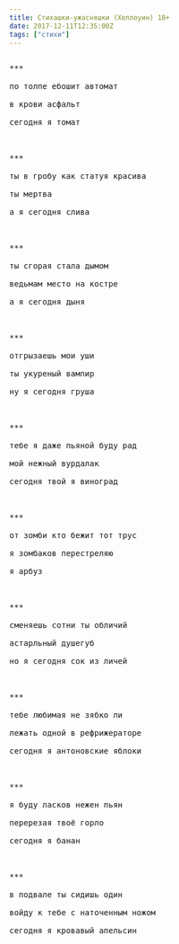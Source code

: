 ```yaml
---
title: Стихашки-ужасняшки (Хеллоуин) 18+
date: 2017-12-11T12:35:00Z
tags: ["стихи"]
---
```


<pre>

***

по толпе ебошит автомат

в крови асфальт

сегодня я томат



***

ты в гробу как статуя красива

ты мертва

а я сегодня слива



***

ты сгорая стала дымом

ведьмам место на костре

а я сегодня дыня



***

отгрызаешь мои уши

ты укуреный вампир

ну я сегодня груша



***

тебе я даже пьяной буду рад

мой нежный вурдалак

сегодня твой я виноград



***

от зомби кто бежит тот трус

я зомбаков перестреляю

я арбуз



***

сменяешь сотни ты обличий

астарльный душегуб

но я сегодня сок из личей



***

тебе любимая не зябко ли

лежать одной в рефрижераторе

сегодня я антоновские яблоки



***

я буду ласков нежен пьян

перерезая твоё горло

сегодня я банан



***

в подвале ты сидишь один

войду к тебе с наточенным ножом

сегодня я кровавый апельсин

</pre>